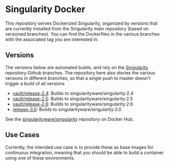# Singularity Docker

This repository serves Dockerized Singularity, organized by versions that
are currently installed from the Singularity main repository (based on
versioned branches). You can find the Dockerfiles in the various branches with
the associated tag you are interested in.

## Versions

The versions below are automated builds, and rely on the [Singularity](https://github.com/sylabs/singularity)
repository Github branches. The repository here also stories the various versions in different
branches, so that a single push to master doesn't trigger a build of all versions

 - [vault/release-2.4](https://github.com/singularityhub/singularity-docker/tree/2.4): Builds to singularityware/singularity:2.4
 - [vault/release-2.5](https://github.com/singularityhub/singularity-docker/tree/2.5): Builds to singularityware/singularity:2.5
 - [vault/release-2.6](https://github.com/singularityhub/singularity-docker/tree/2.6): Builds to singularityware/singularity:2.6
 - [release-3.0](https://github.com/singularityhub/singularity-docker/tree/3.0): Builds to singularityware/singularity:3.0

See the  [singularityware/singularity](https://hub.docker.com/r/singularityware/singularity/) repository on Docker Hub.

## Use Cases

Currently, the intended use case is to provide these as base images for continuous
integration, meaning that you should be able to build a container using one of
these environments.
